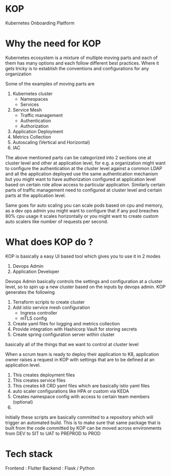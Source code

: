 # KOP
Kubernetes Onboarding Platform

# Why the need for KOP

Kubernetes ecosystem is a mixture of multiple moving parts and each of them has many options and each follow different best practices. Where it gets tricky is to establish the conventions and configurations for any organization

Some of the examples of moving parts are

1. Kubernetes cluster 
    - Namespaces
    - Services 
2. Service Mesh
    - Traffic management
    - Authentication
    - Authorization
3. Application Deployment
4. Metrics Collection
5. Autoscaling (Vertical and Horizontal)
6. IAC


The above mentioned parts can be categorized into 2 sections one at cluster level and other at application level, for e.g. a organization might want to configure the authentication at the cluster level against a common LDAP and all the application deployed use the same authentication mechanism but you might want to have authorization configured at application level based on certain role allow access to particular application. Similarly certain parts of traffic management need to configured at cluster level and certain parts at the application level.

Same goes for auto scaling you can scale pods based on cpu and memory, as a dev ops admin you might want to configure that if any pod breaches 80% cpu usage it scales horizontally or you might want to create custom auto scalers like number of requests per second.

# What does KOP do ?

KOP is basically a easy UI based tool which gives you to use it in 2 modes 

1. Devops Admin
2. Application Developer

Devops Admin basically controls the settings and configuration at a cluster level, so to spin up a new cluster based on the inputs by devops admin. KOP generates the following

1. Terraform scripts to create cluster
2. Add istio service mesh configuration
    - Ingress controller
    - mTLS config
3. Create yaml files for logging and metrics collection 
4. Provide integration with Hashicorp Vault for storing secrets
5. Create spring configuration server within cluster


basically all of the things that we want to control at cluster level

When a scrum team is ready to deploy their application to K8, application owner raises a request in KOP with settings that are to be defined at an application level. 

1. This creates deployment files
2. This creates service files
3. This creates k8 CRD yaml files which are basically istio yaml files
4. auto scaler configurations like HPA or custom via KEDA
5. Creates namespace config with access to certain team members (optional)
6. 

Initially these scripts are basically committed to a repository which will trigger an automated build. This is to make sure that same package that is built from the code committed by KOP can be moved across environments from DEV to SIT to UAT to PREPROD to PROD

# Tech stack
Frontend : Flutter
Backend : Flask / Python
